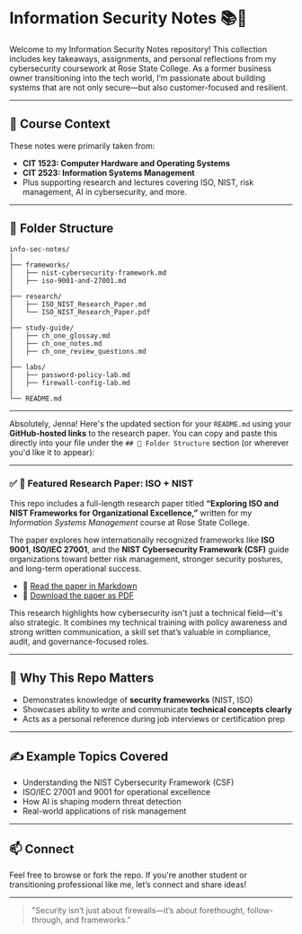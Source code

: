 # Information Security Notes 📚🔐

Welcome to my Information Security Notes repository! This collection includes key takeaways, assignments, and personal reflections from my cybersecurity coursework at Rose State College. As a former business owner transitioning into the tech world, I’m passionate about building systems that are not only secure—but also customer-focused and resilient.

---

## 📘 Course Context
These notes were primarily taken from:
- **CIT 1523: Computer Hardware and Operating Systems**
- **CIT 2523: Information Systems Management**
- Plus supporting research and lectures covering ISO, NIST, risk management, AI in cybersecurity, and more.

---

## 📁 Folder Structure
```
info-sec-notes/
│
├── frameworks/
│   ├── nist-cybersecurity-framework.md
│   ├── iso-9001-and-27001.md
│
├── research/
│   ├── ISO_NIST_Research_Paper.md
│   └── ISO_NIST_Research_Paper.pdf
│
├── study-guide/
│   ├── ch_one_glossay.md
│   ├── ch_one_notes.md
│   ├── ch_one_review_questions.md
│
├── labs/
│   ├── password-policy-lab.md
│   ├── firewall-config-lab.md
│
└── README.md
```

---

Absolutely, Jenna! Here's the updated section for your `README.md` using your **GitHub-hosted links** to the research paper. You can copy and paste this directly into your file under the `## 📁 Folder Structure` section (or wherever you'd like it to appear):

---

### ✅ 📄 Featured Research Paper: ISO + NIST

This repo includes a full-length research paper titled
**“Exploring ISO and NIST Frameworks for Organizational Excellence,”** written for my *Information Systems Management* course at Rose State College.

The paper explores how internationally recognized frameworks like **ISO 9001**, **ISO/IEC 27001**, and the **NIST Cybersecurity Framework (CSF)** guide organizations toward better risk management, stronger security postures, and long-term operational success.

* 📄 [Read the paper in Markdown](https://github.com/jennafrank/Information_Security_Notes/blob/main/Research/ISO_NIST_Research/ISO_NIST_Research_Paper.md)
* 📎 [Download the paper as PDF](https://github.com/jennafrank/Information_Security_Notes/blob/main/Research/ISO_NIST_Research/ISO_NIST_Research_Paper.md)

This research highlights how cybersecurity isn't just a technical field—it's also strategic. It combines my technical training with policy awareness and strong written communication, a skill set that’s valuable in compliance, audit, and governance-focused roles.

---

## 🌟 Why This Repo Matters
- Demonstrates knowledge of **security frameworks** (NIST, ISO)
- Showcases ability to write and communicate **technical concepts clearly**
- Acts as a personal reference during job interviews or certification prep

---

## ✍️ Example Topics Covered
- Understanding the NIST Cybersecurity Framework (CSF)
- ISO/IEC 27001 and 9001 for operational excellence
- How AI is shaping modern threat detection
- Real-world applications of risk management

---

## 📫 Connect
Feel free to browse or fork the repo. If you're another student or transitioning professional like me, let’s connect and share ideas!

---

> "Security isn’t just about firewalls—it’s about forethought, follow-through, and frameworks."
